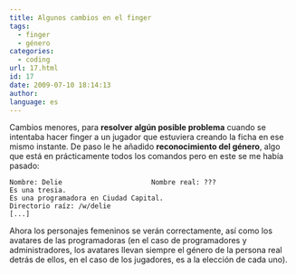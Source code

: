 ```yaml
---
title: Algunos cambios en el finger
tags:
  - finger
  - género
categories:
  - coding
url: 17.html
id: 17
date: 2009-07-10 18:14:13
author:
language: es
---
```


Cambios menores, para **resolver algún posible problema** cuando se intentaba hacer finger a un jugador que estuviera creando la ficha en ese mismo instante. De paso le he añadido **reconocimiento del género**, algo que está en prácticamente todos los comandos pero en este se me había pasado:

```
Nombre: Delie                      Nombre real: ???
Es una tresia.
Es una programadora en Ciudad Capital.
Directorio raíz: /w/delie
[...]
```

Ahora los personajes femeninos se verán correctamente, así como los avatares de las programadoras (en el caso de programadores y administradores, los avatares llevan siempre el género de la persona real detrás de ellos, en el caso de los jugadores, es a la elección de cada uno).